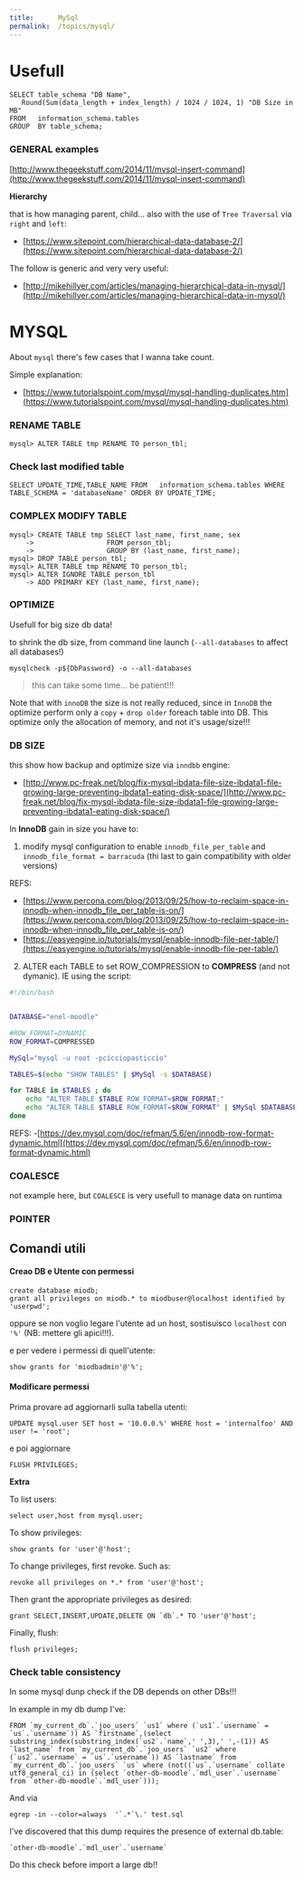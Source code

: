 ```yaml
---
title:      MySql
permalink:  /topics/mysql/
---
```


Usefull
=======


````
SELECT table_schema "DB Name", 
   Round(Sum(data_length + index_length) / 1024 / 1024, 1) "DB Size in MB" 
FROM   information_schema.tables 
GROUP  BY table_schema; 
````

### GENERAL examples

[http://www.thegeekstuff.com/2014/11/mysql-insert-command](http://www.thegeekstuff.com/2014/11/mysql-insert-command)


**Hierarchy**

that is how managing parent, child... also with the use of `Tree Traversal` via `right` and `left`:

- [https://www.sitepoint.com/hierarchical-data-database-2/](https://www.sitepoint.com/hierarchical-data-database-2/)

The follow is generic and very very useful:

- [http://mikehillyer.com/articles/managing-hierarchical-data-in-mysql/](http://mikehillyer.com/articles/managing-hierarchical-data-in-mysql/)



MYSQL
=====


About `mysql` there's few cases that I wanna take count.

Simple explanation:

- [https://www.tutorialspoint.com/mysql/mysql-handling-duplicates.htm](https://www.tutorialspoint.com/mysql/mysql-handling-duplicates.htm)



### RENAME TABLE
````
mysql> ALTER TABLE tmp RENAME TO person_tbl;
````

### Check last modified table

````
SELECT UPDATE_TIME,TABLE_NAME FROM   information_schema.tables WHERE  TABLE_SCHEMA = 'databaseName' ORDER BY UPDATE_TIME;
````


### COMPLEX MODIFY TABLE
````
mysql> CREATE TABLE tmp SELECT last_name, first_name, sex
    ->                  FROM person_tbl;
    ->                  GROUP BY (last_name, first_name);
mysql> DROP TABLE person_tbl;
mysql> ALTER TABLE tmp RENAME TO person_tbl;
mysql> ALTER IGNORE TABLE person_tbl
    -> ADD PRIMARY KEY (last_name, first_name);
````

### OPTIMIZE

Usefull for big size db data!

to shrink the db size, from command line launch (`--all-databases` to affect all databases!)

````
mysqlcheck -p${DbPassword} -o --all-databases
````
> this can take some time... be patient!!!


Note that with `innoDB` the size is not really reduced, since in `InnoDB` 
the optimize perform only a `copy` + `drop older` foreach table into DB. 
This optimize only the allocation of memory, and not it's usage/size!!!


### DB SIZE

this show how backup and optimize size via `inndbb` engine:

- [http://www.pc-freak.net/blog/fix-mysql-ibdata-file-size-ibdata1-file-growing-large-preventing-ibdata1-eating-disk-space/](http://www.pc-freak.net/blog/fix-mysql-ibdata-file-size-ibdata1-file-growing-large-preventing-ibdata1-eating-disk-space/)

In **InnoDB** gain in size you have to:

1. modify mysql configuration to enable `innodb_file_per_table` and `innodb_file_format = barracuda` (thi last to gain compatibility with older versions) 

REFS:
- [https://www.percona.com/blog/2013/09/25/how-to-reclaim-space-in-innodb-when-innodb_file_per_table-is-on/](https://www.percona.com/blog/2013/09/25/how-to-reclaim-space-in-innodb-when-innodb_file_per_table-is-on/)
- [https://easyengine.io/tutorials/mysql/enable-innodb-file-per-table/](https://easyengine.io/tutorials/mysql/enable-innodb-file-per-table/)

2. ALTER each TABLE to set ROW_COMPRESSION to **COMPRESS** (and not dymanic). IE using the script:

````bash
#!/bin/bash


DATABASE="enel-moodle"

#ROW_FORMAT=DYNAMIC
ROW_FORMAT=COMPRESSED

MySql="mysql -u root -pcicciopasticcio"

TABLES=$(echo "SHOW TABLES" | $MySql -s $DATABASE)

for TABLE in $TABLES ; do
    echo "ALTER TABLE $TABLE ROW_FORMAT=$ROW_FORMAT;"
    echo "ALTER TABLE $TABLE ROW_FORMAT=$ROW_FORMAT" | $MySql $DATABASE
done
````


REFS:
-[https://dev.mysql.com/doc/refman/5.6/en/innodb-row-format-dynamic.html](https://dev.mysql.com/doc/refman/5.6/en/innodb-row-format-dynamic.html)
 

### COALESCE

not example here, but `COALESCE` is very usefull to manage data on runtima


### POINTER


Comandi utili
-------------

#### Creao DB e Utente con permessi

 ````
create database miodb;
grant all privileges on miodb.* to miodbuser@localhost identified by 'userpwd';
````

oppure se non voglio legare l'utente ad un host, sostisuisco `localhost` con `'%'` (NB: mettere gli apici!!!).

e per vedere i permessi di quell'utente:

````
show grants for 'miodbadmin'@'%';
````


#### Modificare permessi

Prima provare ad aggiornarli sulla tabella utenti:

````
UPDATE mysql.user SET host = '10.0.0.%' WHERE host = 'internalfoo' AND user != 'root';
````
e poi aggiornare

````
FLUSH PRIVILEGES;
````

**Extra**

To list users:

````
select user,host from mysql.user;
````
To show privileges:

````
show grants for 'user'@'host';
````
To change privileges, first revoke. Such as:

````
revoke all privileges on *.* from 'user'@'host';
````
Then grant the appropriate privileges as desired:

````
grant SELECT,INSERT,UPDATE,DELETE ON `db`.* TO 'user'@'host';
````
Finally, flush:

````
flush privileges;
````


### Check table consistency

In some mysql dunp check if the DB depends on other DBs!!!

In example in my db dump I've:


````
FROM `my_current_db`.`joo_users` `us1` where (`us1`.`username` = `us`.`username`)) AS `firstname`,(select substring_index(substring_index(`us2`.`name`,' ',3),' ',-(1)) AS `last_name` from `my_current_db`.`joo_users` `us2` where (`us2`.`username` = `us`.`username`)) AS `lastname` from `my_current_db`.`joo_users` `us` where (not((`us`.`username` collate utf8_general_ci) in (select `other-db-moodle`.`mdl_user`.`username` from `other-db-moodle`.`mdl_user`)));

````

And via 
````
egrep -in --color=always  '`.*`\.' test.sql 
````

I've discovered that this dump requires the presence of external db.table:

```
`other-db-moodle`.`mdl_user`.`username`
````

Do this check before import a large db!!